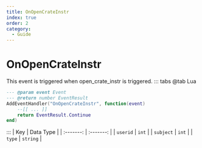 ```yaml
---
title: OnOpenCrateInstr
index: true
order: 2
category:
  - Guide
---
```


# OnOpenCrateInstr
This event is triggered when open_crate_instr is triggered.
::: tabs
@tab Lua
```lua
--- @param event Event
--- @return number EventResult
AddEventHandler("OnOpenCrateInstr", function(event)
    --[[ ... ]]
    return EventResult.Continue
end)
```

:::
|    Key    | Data Type |
| :-------: | :-------: |
|  `userid` |   `int`   |
| `subject` |   `int`   |
|   `type`  |  `string` |